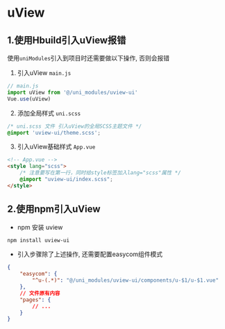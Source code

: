 # uView
## 1.使用Hbuild引入uView报错
使用`uniModules`引入到项目时还需要做以下操作, 否则会报错
1. 引入uView `main.js`
```js
// main.js
import uView from '@/uni_modules/uview-ui'
Vue.use(uView)
```
2. 添加全局样式 `uni.scss`
```css
/* uni.scss 文件 引入uView的全局SCSS主题文件 */
@import 'uview-ui/theme.scss';
```
3. 引入uView基础样式 `App.vue`
```html
<!-- App.vue -->
<style lang="scss">
    /* 注意要写在第一行，同时给style标签加入lang="scss"属性 */
    @import "uview-ui/index.scss";
</style>
```

## 2.使用npm引入uView
- npm 安装 uview
```bash
npm install uview-ui
```
- 引入步骤除了上述操作, 还需要配置easycom组件模式
```json
{
    "easycom": {
        "^u-(.*)": "@/uni_modules/uview-ui/components/u-$1/u-$1.vue"
    },
    // 文件原有内容
    "pages": {
        // ...
    }
}
```
